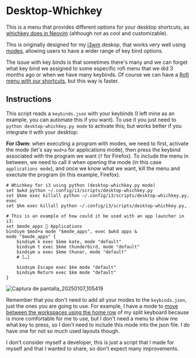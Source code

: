 # Desktop-Whichkey
This is a menu that provides different options for your desktop shortcuts, as [whichkey does in Neovim](https://github.com/folke/which-key.nvim) (although not as cool and customizable).

This is originally designed for my [i3wm](https://i3wm.org/) deskop, that works very well using [modes](https://i3wm.org/docs/userguide.html#binding_modes), allowing users to have a wider range of key bind options.

The issue with key binds is that sometimes there's many and we can forget what key bind we assigned to some especific rofi menu that we did 3 months ago or when we have many keybinds. Of course we can have a [Rofi menu with our shortcuts](https://github.com/Zeioth/rofi-shortcuts), but this way is faster.

## Instructions

This script reads a `keybinds.json` with your keybinds (I left mine as an example, you can automate this if you want). To use it you just need to `python desktop-whichkey.py mode` to activate this; but works better if you integrate it with your desktop:

**For i3wm**: when executing a program with modes, we need to first, activate the mode (let's say `mod+a` for applications mode), then press the keybind associated with the program we want (`f` for Firefox). To include the menu in between, we need to call it when opening the mode (in this case `applications mode`), and once we know what we want, kill the menu and exectute the program (in this example, Firefox).

```
# Whichkey for i3 using python (desktop-whichkey.py mode)
set $wkd python ~/.config/i3/scripts/desktop-whichkey.py
set $kme exec killall python ~/.config/i3/scripts/desktop-whichkey.py, exec
set $km exec killall python ~/.config/i3/scripts/desktop-whichkey.py,

# This is an example of how could it be used with an app launcher in i3:
set $mode_apps  Applications
bindsym $mod+a mode "$mode_apps", exec $wkd apps &
mode "$mode_apps" {
    bindsym k exec $kme kate, mode "default"
    bindsym t exec $kme thunderbird, mode "default"
    bindsym u exec $kme thunar, mode "default"
    # […]

    bindsym Escape exec $km mode "default"
    bindsym Return exec $km mode "default"
}
```

![Captura de pantalla_20250107_105419](https://github.com/user-attachments/assets/95a0e290-0658-4a67-8b1d-317e0c3085b0)



Remember that you don't need to add all your modes to the `keybinds.json`, just the ones you are going to use. For example, I have a mode to [move between the workspaces using the home row](https://github.com/i3/i3/discussions/6351) of my split keyboard because is more comfortable for me to use, but I don't need a menu to show me what key to press, so I don't need to include this mode into the json file. I do have one for not so much used layouts though.

I don't consider myself a developer, this is just a script that I made for myself and that I wanted to share, so don't expect many improvements.
